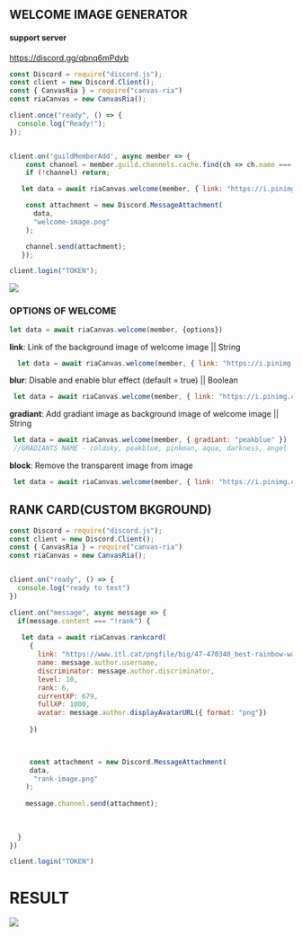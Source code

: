 ## WELCOME IMAGE GENERATOR

#### support server<br />
https://discord.gg/qbnq6mPdyb

```js
const Discord = require("discord.js");
const client = new Discord.Client();
const { CanvasRia } = require("canvas-ria")
const riaCanvas = new CanvasRia();

client.once("ready", () => {
  console.log("Ready!");
});


client.on('guildMemberAdd', async member => {
	const channel = member.guild.channels.cache.find(ch => ch.name === 'general');
	if (!channel) return;

   let data = await riaCanvas.welcome(member, { link: "https://i.pinimg.com/originals/6c/d4/eb/6cd4ebf5081d9427be9a0316e664d0fc.jpg" })

    const attachment = new Discord.MessageAttachment(
      data,
      "welcome-image.png"
    );

    channel.send(attachment);   
   });

client.login("TOKEN");
```

![](https://cdn.discordapp.com/attachments/797812590553333760/798267833641467954/welcome-image.png)

### OPTIONS OF WELCOME

```js
let data = await riaCanvas.welcome(member, {options})
```

**link**: Link of the background image of welcome image || String
```js
  let data = await riaCanvas.welcome(member, { link: "https://i.pinimg.com/originals/6c/d4/eb/6cd4ebf5081d9427be9a0316e664d0fc.jpg" })
```
**blur**: Disable and enable blur effect (default = true) || Boolean
```js
 let data = await riaCanvas.welcome(member, { link: "https://i.pinimg.com/originals/6c/d4/eb/6cd4ebf5081d9427be9a0316e664d0fc.jpg", blur: false }) //Disables The Blur
```
**gradiant**: Add gradiant image as background image of welcome image || String
```js
 let data = await riaCanvas.welcome(member, { gradiant: "peakblue" })
 //GRADIANTS NAME - coldsky, peakblue, pinkman, aqua, darkness, angel
```

**block**: Remove the transparent image from image
```js
 let data = await riaCanvas.welcome(member, { link: "https://i.pinimg.com/originals/6c/d4/eb/6cd4ebf5081d9427be9a0316e664d0fc.jpg", block: false })
```



## RANK CARD(CUSTOM BKGROUND)

```js
const Discord = require("discord.js");
const client = new Discord.Client();
const { CanvasRia } = require("canvas-ria")
const riaCanvas = new CanvasRia();


client.on("ready", () => {
  console.log("ready to test")
})

client.on("message", async message => {
  if(message.content === "!rank") {
    
   let data = await riaCanvas.rankcard(
     {
       link: "https://www.itl.cat/pngfile/big/47-470340_best-rainbow-wallpaper-hd-with-image-resolution-pixel.jpg",
       name: message.author.username,
       discriminator: message.author.discriminator,
       level: 10,
       rank: 6,
       currentXP: 679,
       fullXP: 1000,
       avatar: message.author.displayAvatarURL({ format: "png"})
     
     })


    
     const attachment = new Discord.MessageAttachment(
     data,
      "rank-image.png"
    );
 
    message.channel.send(attachment);   
    
    
    
  }
})

client.login("TOKEN")
```

# RESULT
![](https://cdn.discordapp.com/attachments/797812590553333760/798267832407293992/rank-image.png)
